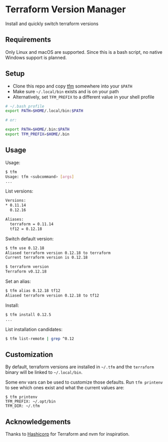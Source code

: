 # Terraform Version Manager

Install and quickly switch terraform versions

## Requirements

Only Linux and macOS are supported. Since this is a bash script, no native Windows support is planned.

## Setup

- Clone this repo and copy [tfm](./tfm) somewhere into your `$PATH`
- Make sure `~/.local/bin` exists and is on your path
- Alternatively, set `TFM_PREFIX` to a different value in your shell profile

```sh
# ~/.bash_profile
export PATH=$HOME/.local/bin:$PATH

# or:

export PATH=$HOME/.bin:$PATH
export TFM_PREFIX=$HOME/.bin
```

## Usage

Usage: 

```sh
$ tfm
Usage: tfm <subcommand> [args]
...
```

List versions:

```sh
Versions:
* 0.11.14
  0.12.16

Aliases:
  terraform = 0.11.14
  tf12 = 0.12.18
```

Switch default version:

```sh
$ tfm use 0.12.18
Aliased terraform version 0.12.18 to terraform
Current terraform version is 0.12.18

$ terraform version
Terraform v0.12.18
```

Set an alias:

```sh
$ tfm alias 0.12.18 tf12
Aliased terraform version 0.12.18 to tf12
```

Install:

```sh
$ tfm install 0.12.5
...
```

List installation candidates:

```sh
$ tfm list-remote | grep ^0.12
```

## Customization

By default, terraform versions are installed in `~/.tfm` and the `terraform` binary will be linked to `~/.local/bin`.

Some env vars can be used to customize those defaults. Run `tfm printenv` to see which ones exist and what the current values are:

```
$ tfm printenv
TFM_PREFIX: ~/.opt/bin
TFM_DIR: ~/.tfm
```

## Acknowledgements

Thanks to [Hashicorp](https://www.hashicorp.com/) for Terraform and nvm for inspiration.

